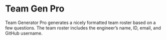 # Team Gen Pro
Team Generator Pro generates a nicely formatted team roster based on a few questions. The team roster includes the engineer’s name, ID, email, and GitHub username.

